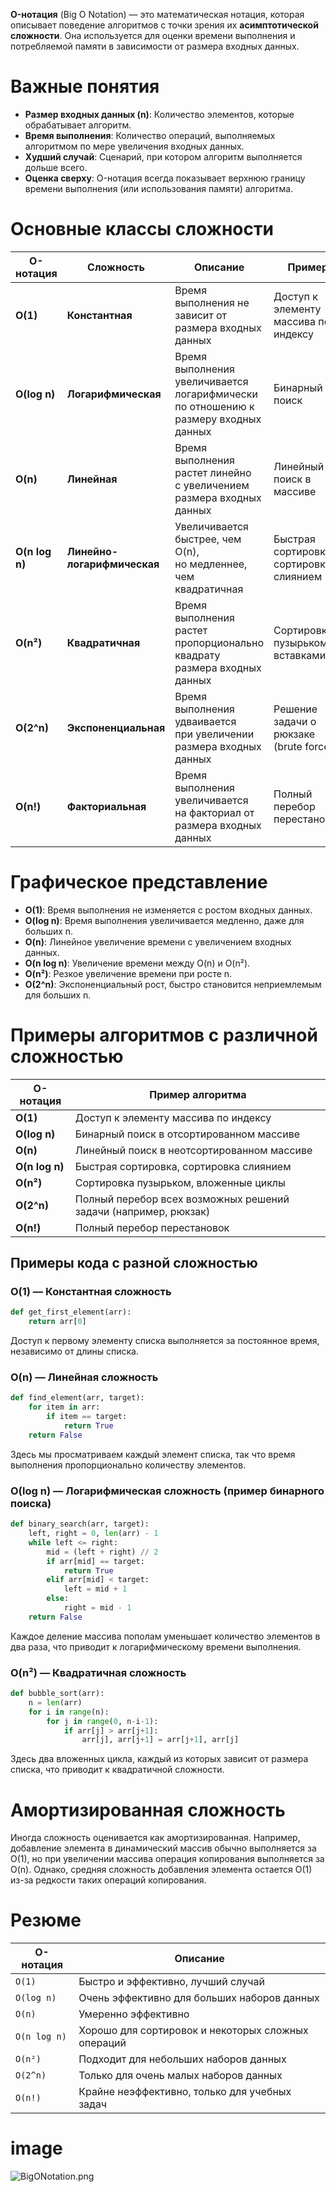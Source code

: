 **O-нотация** (Big O Notation) — это математическая нотация, которая описывает поведение алгоритмов
с точки зрения их **асимптотической сложности**.
Она используется для оценки времени выполнения и потребляемой памяти в зависимости от размера входных данных.

# Важные понятия

- **Размер входных данных (n)**: Количество элементов, которые обрабатывает алгоритм.
- **Время выполнения**: Количество операций, выполняемых алгоритмом по мере увеличения входных данных.
- **Худший случай**: Сценарий, при котором алгоритм выполняется дольше всего.
- **Оценка сверху**: O-нотация всегда показывает верхнюю границу времени выполнения (или использования памяти) алгоритма.

# Основные классы сложности

| О-нотация      | Сложность                   | Описание                                                                               | Пример                                  |
|----------------|-----------------------------|----------------------------------------------------------------------------------------|-----------------------------------------|
| **O(1)**       | **Константная**             | Время выполнения не зависит от размера входных данных                                  | Доступ к элементу массива по индексу    |
| **O(log n)**   | **Логарифмическая**         | Время выполнения увеличивается логарифмически<br>по отношению к размеру входных данных | Бинарный поиск                          |
| **O(n)**       | **Линейная**                | Время выполнения растет линейно<br>с увеличением размера входных данных                | Линейный поиск в массиве                |
| **O(n log n)** | **Линейно-логарифмическая** | Увеличивается быстрее, чем O(n),<br>но медленнее, чем квадратичная                     | Быстрая сортировка, сортировка слиянием |
| **O(n²)**      | **Квадратичная**            | Время выполнения растет пропорционально<br>квадрату размера входных данных             | Сортировка пузырьком, вставками         |
| **O(2^n)**     | **Экспоненциальная**        | Время выполнения удваивается<br>при увеличении размера входных данных                  | Решение задачи о рюкзаке (brute force)  |
| **O(n!)**      | **Факториальная**           | Время выполнения увеличивается<br>на факториал от размера входных данных               | Полный перебор перестановок             |

# Графическое представление

- **O(1)**: Время выполнения не изменяется с ростом входных данных.
- **O(log n)**: Время выполнения увеличивается медленно, даже для больших n.
- **O(n)**: Линейное увеличение времени с увеличением входных данных.
- **O(n log n)**: Увеличение времени между O(n) и O(n²).
- **O(n²)**: Резкое увеличение времени при росте n.
- **O(2^n)**: Экспоненциальный рост, быстро становится неприемлемым для больших n.

# Примеры алгоритмов с различной сложностью

| О-нотация      | Пример алгоритма                                                |
|----------------|-----------------------------------------------------------------|
| **O(1)**       | Доступ к элементу массива по индексу                            |
| **O(log n)**   | Бинарный поиск в отсортированном массиве                        |
| **O(n)**       | Линейный поиск в неотсортированном массиве                      |
| **O(n log n)** | Быстрая сортировка, сортировка слиянием                         |
| **O(n²)**      | Сортировка пузырьком, вложенные циклы                           |
| **O(2^n)**     | Полный перебор всех возможных решений задачи (например, рюкзак) |
| **O(n!)**      | Полный перебор перестановок                                     |

## Примеры кода с разной сложностью

### O(1) — Константная сложность
```python
def get_first_element(arr):
    return arr[0]
```
Доступ к первому элементу списка выполняется за постоянное время, независимо от длины списка.

### O(n) — Линейная сложность
```python
def find_element(arr, target):
    for item in arr:
        if item == target:
            return True
    return False
```
Здесь мы просматриваем каждый элемент списка, так что время выполнения пропорционально количеству элементов.

### O(log n) — Логарифмическая сложность (пример бинарного поиска)
```python
def binary_search(arr, target):
    left, right = 0, len(arr) - 1
    while left <= right:
        mid = (left + right) // 2
        if arr[mid] == target:
            return True
        elif arr[mid] < target:
            left = mid + 1
        else:
            right = mid - 1
    return False
```
Каждое деление массива пополам уменьшает количество элементов в два раза, что приводит к логарифмическому времени выполнения.

### O(n²) — Квадратичная сложность
```python
def bubble_sort(arr):
    n = len(arr)
    for i in range(n):
        for j in range(0, n-i-1):
            if arr[j] > arr[j+1]:
                arr[j], arr[j+1] = arr[j+1], arr[j]
```
Здесь два вложенных цикла, каждый из которых зависит от размера списка, что приводит к квадратичной сложности.

# Амортизированная сложность

Иногда сложность оценивается как амортизированная.
Например, добавление элемента в динамический массив обычно выполняется за O(1),
но при увеличении массива операция копирования выполняется за O(n).
Однако, средняя сложность добавления элемента остается O(1) из-за редкости таких операций копирования.

# Резюме

| О-нотация    | Описание                                           |
|--------------|----------------------------------------------------|
| `O(1)`       | Быстро и эффективно, лучший случай                 |
| `O(log n)`   | Очень эффективно для больших наборов данных        |
| `O(n)`       | Умеренно эффективно                                |
| `O(n log n)` | Хорошо для сортировок и некоторых сложных операций |
| `O(n²)`      | Подходит для небольших наборов данных              |
| `O(2^n)`     | Только для очень малых наборов данных              |
| `O(n!)`      | Крайне неэффективно, только для учебных задач      |

# image

![BigONotation.png](General/Abbreviations/Programming/BigONotation.png)

